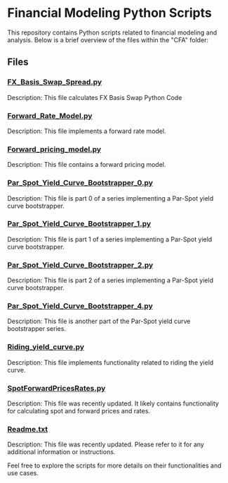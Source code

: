 # Financial Modeling Python Scripts

This repository contains Python scripts related to financial modeling and analysis. Below is a brief overview of the files within the "CFA" folder:

## Files

### [FX_Basis_Swap_Spread.py](CFA/FX_Basis_Swap_Spread.py)

Description: This file calculates FX Basis Swap Python Code

### [Forward_Rate_Model.py](CFA/Forward_Rate_Model.py)

Description: This file implements a forward rate model.

### [Forward_pricing_model.py](CFA/Forward_pricing_model.py)

Description: This file contains a forward pricing model.

### [Par_Spot_Yield_Curve_Bootstrapper_0.py](CFA/Par_Spot_Yield_Curve_Bootstrapper_0.py)

Description: This file is part 0 of a series implementing a Par-Spot yield curve bootstrapper.

### [Par_Spot_Yield_Curve_Bootstrapper_1.py](CFA/Par_Spot_Yield_Curve_Bootstrapper_1.py)

Description: This file is part 1 of a series implementing a Par-Spot yield curve bootstrapper.

### [Par_Spot_Yield_Curve_Bootstrapper_2.py](CFA/Par_Spot_Yield_Curve_Bootstrapper_2.py)

Description: This file is part 2 of a series implementing a Par-Spot yield curve bootstrapper.

### [Par_Spot_Yield_Curve_Bootstrapper_4.py](CFA/Par_Spot_Yield_Curve_Bootstrapper_4.py)

Description: This file is another part of the Par-Spot yield curve bootstrapper series.

### [Riding_yield_curve.py](CFA/Riding_yield_curve.py)

Description: This file implements functionality related to riding the yield curve.

### [SpotForwardPricesRates.py](CFA/SpotForwardPricesRates.py)

Description: This file was recently updated. It likely contains functionality for calculating spot and forward prices and rates.

### [Readme.txt](CFA/Readme.txt)

Description: This file was recently updated. Please refer to it for any additional information or instructions.

Feel free to explore the scripts for more details on their functionalities and use cases.

